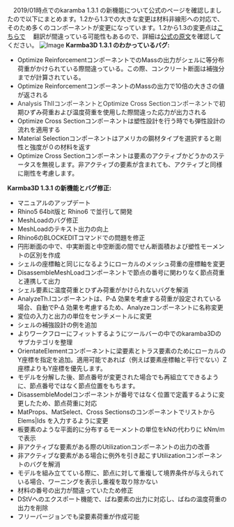　<span style="font-family: inherit;">2019/01時点でのkaramba 1.3.1 の新機能について公式のページを確認しましたので以下にまとめます。1.2から1.3での大きな変更は材料非線形への対応で、そのため多くのコンポーネントが変更になっています。1.2から1.3の変更点は[こちらで](https://rgkr-memo.blogspot.com/2018/04/karamba-1-3.html)</span>
<span style="font-family: inherit;">　翻訳が間違っている可能性もあるので、詳細は[公式の原文](https://www.grasshopper3d.com/group/karamba3d/page/new-features-and-bug-fixes)を確認してください。</span>
<span style="font-family: inherit;">
</span>
![Image](https://www.karamba3d.com/wp-content/uploads/2016/03/karamba_logo.png)
<span style="font-family: inherit;">
</span><strong><span style="font-family: inherit;">Karmba3D 1.3.1 のわかっているバグ:</span></strong><span style="font-family: inherit;">
</span>

* <span style="font-family: inherit;">Optimize ReinforcementコンポーネントでのMassの出力がシェルに等分布荷重がかけられている際間違っている。この際、コンクリート断面は補強分までが計算されている。</span>
* <span style="font-family: inherit;">Optimize ReinforcementコンポーネントのMassの出力で10倍の大きさの値が返される</span>
* <span style="font-family: inherit;"><span style="font-family: inherit;"><span style="font-family: inherit;"><span style="color: #333333; font-family: inherit;">Analysis ThII</span><span style="color: #333333; font-family: &quot;verdana&quot; , &quot;geneva&quot; , &quot;tahoma&quot; , sans-serif;">コンポーネントと</span><span style="color: #333333; font-family: inherit;">Optimize Cross Section</span></span><span style="color: #333333; font-family: &quot;verdana&quot; , &quot;geneva&quot; , &quot;tahoma&quot; , sans-serif;">コン</span></span><span style="color: #333333; font-family: &quot;verdana&quot; , &quot;geneva&quot; , &quot;tahoma&quot; , sans-serif;">ポーネントで</span>初期ひずみ荷重および温度荷重を使用した際間違った応力が出力される</span>
* <span style="font-family: inherit;">Optimize Cross Sectionコンポーネントは塑性設計を行う時でも弾性設計の流れを適用する</span>
* <span style="font-family: inherit;">Material Selectionコンポーネントはアメリカの鋼材タイプを選択すると剛性と強度が０の材料を返す</span>
* <span style="font-family: inherit;">Optimize Cross Sectionコンポーネントは要素のアクティブかどうかのステータスを無視します。非アクティブの要素が含まれても、アクティブと同様に剛性を考慮します。</span>

<strong style="font-size: 1em;"><span style="font-family: inherit;">
</span></strong><strong><span style="font-family: inherit;">Karmba3D 1.3.1 の新機能とバグ修正:</span></strong>
* マニュアルのアップデート
* Rhino5 64bit版と Rhino6 で並行して開発
* MeshLoadのバグ修正
* MeshLoadのテキスト出力の向上
* Rhino6のBLOCKEDITコマンドでの問題を修正
* 円形断面の中で、中実断面と中空断面の間でせん断面積および塑性モーメントの区別を作成
* シェルの座標軸と同じになるようにローカルのメッシュ荷重の座標軸を変更
* DisassembleMeshLoadコンポーネントで節点の番号に関わりなく節点荷重と連携して出力
* <span style="font-family: inherit;">シェル要素に温度荷重とひずみ荷重がかけられないバグを解消</span>
* <span style="font-family: inherit;">AnalyzeTh.Iコンポーネントは、P‑Δ 効果を考慮する荷重が設定されている場合、自動でP‑Δ 効果を考慮するため、Analyzeコンポーネントに名称変更</span>
* <span style="font-family: inherit;">変位の入力と出力の単位をセンチメートルに変更</span>
* <span style="font-family: inherit;">シェルの補強設計の例を追加</span>
* <span style="font-family: inherit;">よりワークフローにフィットするようにツールバーの中でのkaramba3Dのサブカテゴリを整理</span>
* <span style="font-family: inherit;">OrientateElementコンポーネントに梁要素とトラス要素のためにローカルのY座標を指定を追加。適用可能であれば（例えば要素座標軸と平行でない）Z座標よりもY座標を優先します。</span>
* <span style="font-family: inherit;">モデルを分解した後、節点番号が変更された場合でも再組立てできるように、節点番号ではなく節点位置をもちます。</span>
* <span style="font-family: inherit;">DisassembleModelコンポーネントが番号ではなく位置で定義するように変更したため、節点荷重に対応</span>
* <span style="font-family: inherit;">MatProps、MatSelect、Cross Sectionsのコンポーネントでリストから Elems|Ids を入力するように変更</span>
* <span style="font-family: inherit;">板要素のような平面的に分布するモーメントの単位をkNの代わりに kNm/mで表示</span>
* <span style="font-family: inherit;">非アクティブな要素がある際のUtilizationコンポーネントの出力の改善</span>
* <span style="font-family: inherit;">非アクティブな要素がある場合に例外を引き起こすUtilizationコンポーネントのバグを解消</span>
* <span style="font-family: inherit;">モデルを組み立てている際に、節点に対して重複して境界条件が与えられている場合、ワーニングを表示し重複を取り除かない</span>
* <span style="font-family: inherit;">材料の番号の出力が間違っていたため修正</span>
* <span style="font-family: inherit;">DStVへのエクスポート機能で、ばね要素の出力に対応し、ばねの温度荷重の出力を削除</span>
* <span style="font-family: inherit;">フリーバージョンでも梁要素荷重が作成可能</span>
